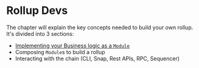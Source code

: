 # Rollup Devs

The chapter will explain the key concepts needed to build your own rollup. It's
divided into 3 sections:

- [Implementing your Business logic as a `Module`](build-a-module.md)
- Composing `Module`s to build a rollup
- Interacting with the chain (CLI, Snap, Rest APIs, RPC, Sequencer)

<!--
TODO: cover

- The `Module, ModuleInfo, BlockHooks, FinalizeHook, TxHooks, and Genesis`
  traits, as well as `Events`, `State` storage/retrieval and `Gas`
- The `TransactionAuthenticator` API and `HasCapabilities` , as well as the
  capabilities themselves: `GasEnforcer`, `SequencerAuthorization`
  `TransactionAuthorizer`, `ProofProcessor`, and `SequencerRemuneration` -->
